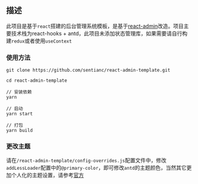 ## 描述

此项目是基于`react`搭建的后台管理系统模板，是基于[react-admin](https://github.com/ltadpoles/react-admin)改造。项目主要技术栈为react-hooks + antd，此项目未添加状态管理库，如果需要请自行构建`redux`或者使用`useContext`



### 使用方法

```npm
git clone https://github.com/sentianc/react-admin-template.git

cd react-admin-template

// 安装依赖
yarn

// 启动
yarn start

// 打包
yarn build

```



### 更改主题

请在`/react-admin-template/config-overrides.js`配置文件中，修改`addLessLoader`配置中的`@primary-color`，即可修改`antd`的主题颜色，当然其它更加个人化的主题设置，请参考[官方](https://ant.design/docs/react/customize-theme-cn)